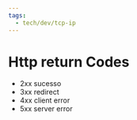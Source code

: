 ```yaml
---
tags:
  - tech/dev/tcp-ip
---
```


# Http return Codes


- 2xx sucesso
- 3xx redirect
- 4xx client error
- 5xx server error